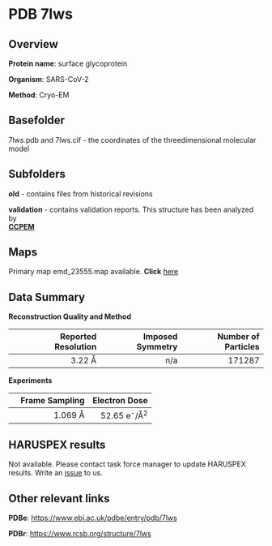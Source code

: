 # PDB 7lws

## Overview

**Protein name**: surface glycoprotein

**Organism**: SARS-CoV-2

**Method**: Cryo-EM



## Basefolder

7lws.pdb and 7lws.cif - the coordinates of the threedimensional molecular model

## Subfolders



**old** - contains files from historical revisions

**validation** - contains validation reports. This structure has been analyzed by <br>     [**CCPEM**](https://github.com/thorn-lab/coronavirus_structural_task_force/tree/master/pdb/surface_glycoprotein/SARS-CoV-2/7lws/validation/ccpem-validation)



## Maps

Primary map emd_23555.map available. **Click** [here](http://ftp.wwpdb.org/pub/emdb/structures/EMD-23555/map/) 

## Data Summary
**Reconstruction Quality and Method**

|   | Reported Resolution | Imposed Symmetry | Number of Particles |
|---|-------------:|----------------:|--------------:|
|   |3.22 Å|n/a|171287|

**Experiments**

|   | Frame Sampling | Electron Dose |
|---|-------------:|----------------:|
|   |1.069 Å|52.65 e<sup>-</sup>/Å<sup>2</sup>|

## HARUSPEX results

Not available. Please contact task force manager to update HARUSPEX results. Write an [issue](https://github.com/thorn-lab/coronavirus_structural_task_force/issues) to us.

## Other relevant links 
**PDBe**:  https://www.ebi.ac.uk/pdbe/entry/pdb/7lws
 
**PDBr**: https://www.rcsb.org/structure/7lws 

